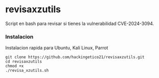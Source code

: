 # revisaxzutils
Script en bash para revisar si tienes la vulnerabilidad CVE-2024-3094.
### Instalacion
Instalacion rapida para Ubuntu, Kali Linux, Parrot
```
git clone https://github.com/hackingetico21/revisaxzutils.git 
cd revisaxzutils
chmod +x 
./revisa_xzutils.sh
```

